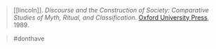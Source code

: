 > [[lincoln]]. *Discourse and the Construction of Society: Comparative Studies of Myth, Ritual, and Classification*. [Oxford University Press](oup.md), 1989.

> #donthave 